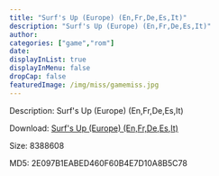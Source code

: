 ```yaml
---
title: "Surf's Up (Europe) (En,Fr,De,Es,It)"
description: "Surf's Up (Europe) (En,Fr,De,Es,It)"
author: 
categories: ["game","rom"]
date: 
displayInList: true
displayInMenu: false
dropCap: false
featuredImage: /img/miss/gamemiss.jpg
---
```


Description: Surf's Up (Europe) (En,Fr,De,Es,It)

Download: <a style="text-decoration:underline;" href="https://mega.nz/#!jbRQxKYQ!QV712rqDkFIsWe_aMAHU1N2Y97AR2WovLuaQyl5ZDB4" target = "_blank" rel = "nofollow" > Surf's Up (Europe) (En,Fr,De,Es,It)</a>

Size: 8388608

MD5: 2E097B1EABED460F60B4E7D10A8B5C78

